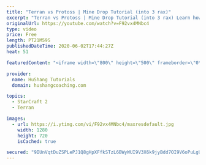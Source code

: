 ```yaml
---
title: "Terran vs Protoss | Mine Drop Tutorial (into 3 rax)"
excerpt: "Terran vs Protoss | Mine Drop Tutorial (into 3 rax) Learn how to start dominating Protoss players with one of the most standard builds in TvP. In this guide you'll learn how to begin with a mine drop to put on some pressure with the possibility of dealing game ending damage and then transition into a"
originalUrl: https://youtube.com/watch?v=F92vx4MNbc4
type: video
price: Free
length: PT21M59S
publishedDateTime: 2020-06-02T17:44:27Z
heat: 51

featuredContent: "<iframe width=\"800\" height=\"500\" frameborder=\"0\" src=\"https://www.youtube.com/embed/F92vx4MNbc4\" allow=\"accelerometer; autoplay; encrypted-media; gyroscope; picture-in-picture\" allowfullscreen></iframe>"

provider:
  name: HuShang Tutorials
  domain: hushangcoaching.com

topics:
  - StarCraft 2
  - Terran

images:
  - url: https://i.ytimg.com/vi/F92vx4MNbc4/maxresdefault.jpg
    width: 1280
    height: 720
    isCached: true

secured: "9IUnVqtDuZSPLePJ1Q8gHpXFfkSTzL6BWyWUI9V3X6k9jyBdd7OI9V6oPuLgUVVx7eDxB/ioYaQ+bsZtNDYdeHttwONKx43r6WVbQn+3WYKen5cIQ0xt4kXDDuOQLbofl/+A6y+kWGk+jY0KqN+rIyL+YjILnlfOkLvYd7UmKOg6MRTnvrACpkQqIRkfA58tYagU6cJFOsEk2uSQxtZUCEYYSRcCTDQSUBDEJ3HE4thF+J0k3XQBCvOfEn6cDuSirbkEEMclRndkTZSev4vS1Rus1SX6ZWqOCFq3Jq6DBrlPct8h+WhZoCjwJoyf/G3Int1pxoICLdOnTtxmalvxbsk0Ob+A61zHfLdVQrRe6B5yKlIxsLXqkL3Afp1JB+NGb7eYNS/msw1vQtYUSymfA5rNPBEdZAcIpvQ7CnU+zfE=;1Wgwn/Po6bQyRWZxRpGfxQ=="
---
```


